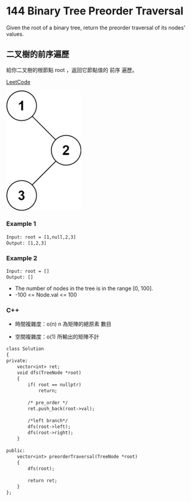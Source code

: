 # 144 Binary Tree Preorder Traversal

Given the root of a binary tree, return the preorder traversal of its nodes' values.

## 二叉樹的前序遍歷

給你二叉樹的根節點 root ，返回它節點值的 前序 遍歷。

[LeetCode](https://leetcode-cn.com/problems/binary-tree-preorder-traversal/)

<img src="img/144.jpg" width = "200"/>

### Example 1
```
Input: root = [1,null,2,3]
Output: [1,2,3]
```

### Example 2
```
Input: root = []
Output: []
```

* The number of nodes in the tree is in the range [0, 100].
* -100 <= Node.val <= 100
 


### C++ 

* 時間複雜度：o(n) n 為矩陣的總原素 數目 

* 空間複雜度：o(1) 所輸出的矩陣不計

```
class Solution
{
private:
    vector<int> ret;
    void dfs(TreeNode *root)
    {
        if( root == nullptr)
            return;

        /* pre_order */
        ret.push_back(root->val);

        /*left branch*/
        dfs(root->left);
        dfs(root->right);
    }

public:
    vector<int> preorderTraversal(TreeNode *root)
    {
        dfs(root);

        return ret;
    }
};
```
